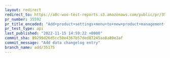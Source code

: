 ```yaml
---
layout: redirect
redirect_to: https://a8c-woo-test-reports.s3.amazonaws.com/public/pr/35592/api/index.html
pr_number: 35592
pr_title_encoded: "Add+product+settings+menu+to+new+product+management+experience"
pr_test_type: api
last_published: "2022-11-15 14:59:22 +0000"
commit_sha: 89299d26d5cc50e4367b57ded87245aa8a89e2af
commit_message: "Add data changelog entry"
branch_name: add/35175
---
```

